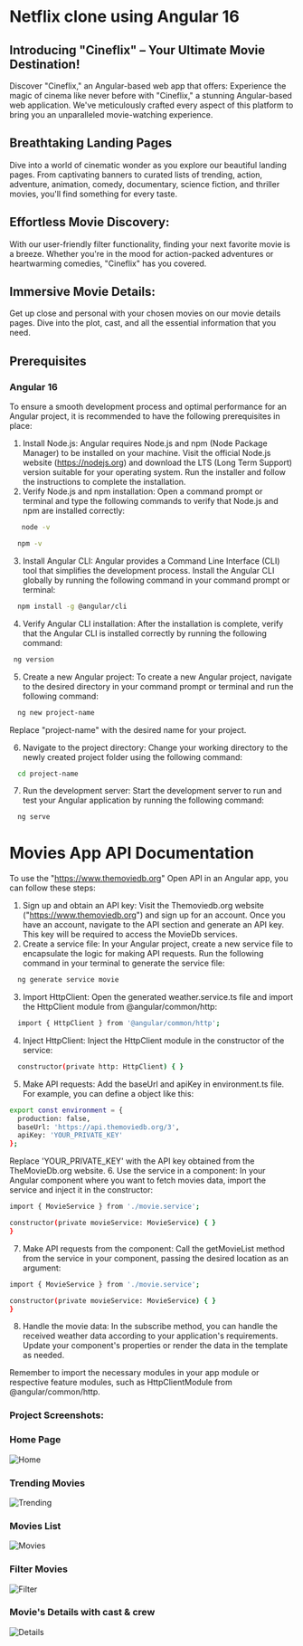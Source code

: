 # Netflix clone using Angular 16
## Introducing "Cineflix" – Your Ultimate Movie Destination!
Discover "Cineflix," an Angular-based web app that offers:
Experience the magic of cinema like never before with "Cineflix," a stunning Angular-based web application. We've meticulously crafted every aspect of this platform to bring you an unparalleled movie-watching experience.

## Breathtaking Landing Pages
Dive into a world of cinematic wonder as you explore our beautiful landing pages. From captivating banners to curated lists of trending, action, adventure, animation, comedy, documentary, science fiction, and thriller movies, you'll find something for every taste.
## Effortless Movie Discovery:
With our user-friendly filter functionality, finding your next favorite movie is a breeze. Whether you're in the mood for action-packed adventures or heartwarming comedies, "Cineflix" has you covered.
## Immersive Movie Details:
Get up close and personal with your chosen movies on our movie details pages. Dive into the plot, cast, and all the essential information that you need.

## Prerequisites
### Angular 16
To ensure a smooth development process and optimal performance for an Angular project, it is recommended to have the following prerequisites in place:
1. Install Node.js: Angular requires Node.js and npm (Node Package Manager) to be installed on your machine. Visit the official Node.js website (https://nodejs.org) and download the LTS (Long Term Support) version suitable for your operating system. Run the installer and follow the instructions to complete the installation.
2. Verify Node.js and npm installation: Open a command prompt or terminal and type the following commands to verify that Node.js and npm are installed correctly:
 ```bash
    node -v
 ```
  ```bash
    npm -v
 ```
 3. Install Angular CLI: Angular provides a Command Line Interface (CLI) tool that simplifies the development process. Install the Angular CLI globally by running the following command in your command prompt or terminal:
  ```bash
    npm install -g @angular/cli
 ```
 4. Verify Angular CLI installation: After the installation is complete, verify that the Angular CLI is installed correctly by running the following command:
   ```bash
    ng version
 ```
 5. Create a new Angular project: To create a new Angular project, navigate to the desired directory in your command prompt or terminal and run the following command:
  ```bash
    ng new project-name
 ```
Replace "project-name" with the desired name for your project.

6. Navigate to the project directory: Change your working directory to the newly created project folder using the following command:
  ```bash
    cd project-name
 ```
7. Run the development server: Start the development server to run and test your Angular application by running the following command:
  ```bash
    ng serve
 ```
# Movies App API Documentation
To use the "https://www.themoviedb.org" Open API in an Angular app, you can follow these steps:
1. Sign up and obtain an API key: Visit the Themoviedb.org website ("https://www.themoviedb.org") and sign up for an account. Once you have an account, navigate to the API section and generate an API key. This key will be required to access the MovieDb services.
2. Create a service file: In your Angular project, create a new service file to encapsulate the logic for making API requests. Run the following command in your terminal to generate the service file:
  ```bash
    ng generate service movie
 ```
3. Import HttpClient: Open the generated weather.service.ts file and import the HttpClient module from @angular/common/http:
  ```bash
    import { HttpClient } from '@angular/common/http';
 ```
4. Inject HttpClient: Inject the HttpClient module in the constructor of the service:
  ```bash
    constructor(private http: HttpClient) { }
 ```
5. Make API requests: Add the baseUrl and apiKey in environment.ts file. For example, you can define a object like this:
  ```bash
export const environment = {
    production: false,
    baseUrl: 'https://api.themoviedb.org/3',
    apiKey: 'YOUR_PRIVATE_KEY'
};
 ```
Replace 'YOUR_PRIVATE_KEY' with the API key obtained from the TheMovieDb.org website.
6. Use the service in a component: In your Angular component where you want to fetch movies data, import the service and inject it in the constructor:
  ```bash
import { MovieService } from './movie.service';

constructor(private movieService: MovieService) { }
}
 ```
7. Make API requests from the component: Call the getMovieList method from the service in your component, passing the desired location as an argument:
  ```bash
import { MovieService } from './movie.service';

constructor(private movieService: MovieService) { }
}
 ```
8. Handle the movie data: In the subscribe method, you can handle the received weather data according to your application's requirements. Update your component's properties or render the data in the template as needed.

Remember to import the necessary modules in your app module or respective feature modules, such as HttpClientModule from @angular/common/http.

### Project Screenshots:
### Home Page
![Home](https://github.com/randhirk413/weather-app-using-angular/assets/114358610/a47209d7-f67b-4236-a381-982dfe5d606a)

### Trending Movies
![Trending](https://github.com/randhirk413/weather-app-using-angular/assets/114358610/78840de7-bb8b-4e4c-b866-8477de84e347)

### Movies List
![Movies](https://github.com/randhirk413/weather-app-using-angular/assets/114358610/a6487893-0545-484c-8539-d00eb8edd42b)

### Filter Movies
![Filter](https://github.com/randhirk413/weather-app-using-angular/assets/114358610/d0196c4e-c865-4402-9993-9272dfd57188)

### Movie's Details with cast & crew
![Details](https://github.com/randhirk413/weather-app-using-angular/assets/114358610/9cc885c4-3988-4bb8-a823-62150618172f)

